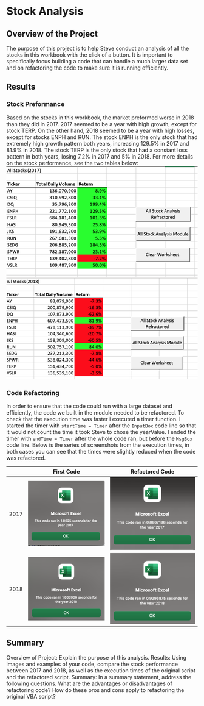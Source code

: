 # Stock Analysis

## Overview of the Project
The purpose of this project is to help Steve conduct an analysis of all the stocks in this workbook with the click of a button. It is important to specifically focus building a code that can handle a much larger data set and on refactoring the code to make sure it is running efficiently. 

## Results
### Stock Preformance
Based on the stocks in this workbook, the market preformed worse in 2018 than they did in 2017. 2017 seemed to be a year with high growth, except for stock TERP. On the other hand, 2018 seemed to be a year with high losses, except for stocks ENPH and RUN. The stock ENPH is the only stock that had extremely high growth pattern both years, increasing 129.5% in 2017 and 81.9% in 2018. The stock TERP is the only stock that had a constant loss pattern in both years, losing 7.2% in 2017 and 5% in 2018. For more details on the stock performance, see the two tables below: 
![Stock_Performance_2017](https://github.com/andreabassetti/stock-analysis/blob/main/png/Stock_Performance_2017.png)
![Stock_Performance_2018](https://github.com/andreabassetti/stock-analysis/blob/main/png/Stock_Performance_2018.png)
### Code Refactoring
In order to ensure that the code could run with a large dataset and efficiently, the code we built in the module needed to be refactored. To check that the execution time was faster i executed a timer function. I started the timer with `startTime = Timer` after the `InputBox` code line so that it would not count the time it took Steve to chose the yearValue. I ended the timer with `endTime = Timer` after the whole code ran, but before the `MsgBox` code line. Below is the series of screenshots from the execution times, in both cases you can see that the times were slightly reduced when the code was refactored.

|    | First Code |  Refactored Code  |
| ----------- | ----------- | -----------  |
| 2017 | ![VBA_Module_2017](https://github.com/andreabassetti/stock-analysis/blob/main/png/VBA_Module_2017.png) |  ![VBA_Challenge_2017](https://github.com/andreabassetti/stock-analysis/blob/main/png/VBA_Challenge_2017.png) |
| 2018 | ![VBA_Module_2018](https://github.com/andreabassetti/stock-analysis/blob/main/png/VBA_Module_2018.png) |  ![VBA_Challenge_2018](https://github.com/andreabassetti/stock-analysis/blob/main/png/VBA_Challenge_2018.png) |


## Summary


Overview of Project: Explain the purpose of this analysis.
Results: Using images and examples of your code, compare the stock performance between 2017 and 2018, as well as the execution times of the original script and the refactored script.
Summary: In a summary statement, address the following questions.
What are the advantages or disadvantages of refactoring code?
How do these pros and cons apply to refactoring the original VBA script?
